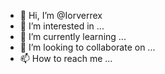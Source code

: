 - 👋 Hi, I’m @Iorverrex
- 👀 I’m interested in ...
- 🌱 I’m currently learning ...
- 💞️ I’m looking to collaborate on ...
- 📫 How to reach me ...

<!---
Iorverrex/Iorverrex is a ✨ special ✨ repository because its `README.md` (this file) appears on your GitHub profile.
You can click the Preview link to take a look at your changes.
--->
